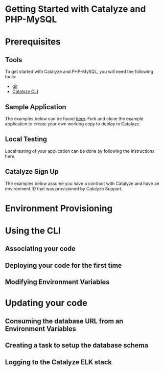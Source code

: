 # Getting Started with Catalyze and PHP-MySQL

# Prerequisites

## Tools
To get started with Catalyze and PHP-MySQL, you will need the following tools:
* [git](http://git-scm.com/)
* [Catalyze CLI](https://github.com/catalyzeio/catalyze-paas-cli)

## Sample Application

The examples below can be found [here](https://github.com/catalyzeio/php-example-app).  Fork and clone the example application to create your own working copy to deploy to Catalyze. 

## Local Testing

Local testing of your application can be done by following the instructions here.

## Catalyze Sign Up

The examples below assume you have a contract with Catalyze and have an environment ID that was provisioned by Catalyze Support.

# Environment Provisioning

# Using the CLI

## Associating your code

## Deploying your code for the first time

## Modifying Environment Variables

# Updating your code

## Consuming the database URL from an Environment Variables

## Creating a task to setup the database schema

## Logging to the Catalyze ELK stack
